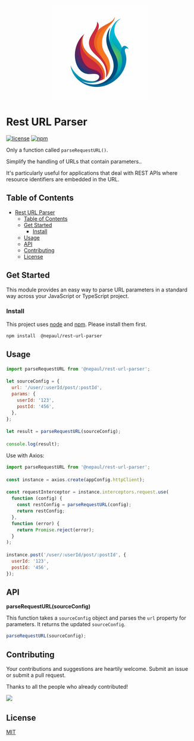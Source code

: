 <p align="center">
  <a href="https://github.com/nepaul/rest-url-parser">
    <img src="./assets/logo.png" width="256" alt="Rest URL Parser" />
  </a>
</p>

# Rest URL Parser

[![license](https://img.shields.io/github/license/nepaul/rest-url-parser)](https://github.com/nepaul/rest-url-parser)
[![npm](https://img.shields.io/npm/v/@nepaul/rest-url-parser)](https://www.npmjs.com/package/@nepaul/rest-url-parser)

Only a function called `parseRequestURL()`. 

Simplify the handling of URLs that contain parameters..

It's particularly useful for applications that deal with REST APIs where resource identifiers are embedded in the URL.

## Table of Contents

- [Rest URL Parser](#rest-url-parser)
  - [Table of Contents](#table-of-contents)
  - [Get Started](#get-started)
    - [Install](#install)
  - [Usage](#usage)
  - [API](#api)
  - [Contributing](#contributing)
  - [License](#license)

## Get Started

This module provides an easy way to parse URL parameters in a standard way across your JavaScript or TypeScript project.

### Install

This project uses [node](http://nodejs.org) and [npm](https://npmjs.com). Please install them first.

```sh
npm install  @nepaul/rest-url-parser
```

## Usage

```javascript
import parseRequestURL from '@nepaul/rest-url-parser';

let sourceConfig = {
  url: '/user/:userId/post/:postId',
  params: {
    userId: '123',
    postId: '456',
  },
};

let result = parseRequestURL(sourceConfig);

console.log(result);
```

Use with Axios:

```javascript
import parseRequestURL from '@nepaul/rest-url-parser';

const instance = axios.create(appConfig.httpClient);

const requestInterceptor = instance.interceptors.request.use(
  function (config) {
    const restConfig = parseRequestURL(config);
    return restConfig;
  },
  function (error) {
    return Promise.reject(error);
  }
);

instance.post('/user/:userId/post/:postId', {
  userId: '123',
  postId: '456',
});
```

## API

**parseRequestURL(sourceConfig)**

This function takes a `sourceConfig` object and parses the `url` property for parameters. It returns the updated `sourceConfig`.

```javascript
parseRequestURL(sourceConfig);
```

## Contributing

Your contributions and suggestions are heartily welcome.
Submit an issue or submit a pull request.

Thanks to all the people who already contributed!

<a href="https://github.com/nepaul/rest-url-parser/graphs/contributors">
  <img src="https://contrib.rocks/image?repo=nepaul/rest-url-parser" />
</a>

## License

[MIT](https://opensource.org/licenses/MIT)

